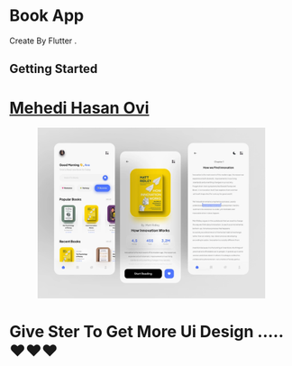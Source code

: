 # Book App

Create By Flutter .

## Getting Started

# [Mehedi Hasan Ovi](https://www.linkedin.com/in/mehediovi/)

<p align="center"><a href="https://mehedihasanovi.xyz"><img width="80%" src="./assets/Images/uiimage.jpg" /></a></p>



# Give Ster To Get More Ui Design .....❤❤❤

